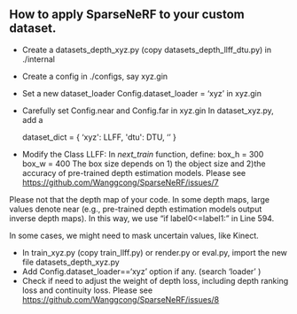 ## How to apply SparseNeRF to your custom dataset.
- Create a datasets_depth_xyz.py (copy datasets_depth_llff_dtu.py) in ./internal
- Create a config in ./configs, say xyz.gin
- Set a new dataset_loader Config.dataset_loader = ‘xyz’ in xyz.gin
- Carefully set Config.near and Config.far in xyz.gin
In dataset_xyz.py, add a 

    dataset_dict = {
    ‘xyz': LLFF,
    'dtu': DTU,
    ‘’
    }
- Modify the Class LLFF: 
In _next_train_ function, define: box_h = 300 box_w = 400 
The box size depends on 1) the object size and 2)the accuracy of pre-trained depth estimation models. Please see https://github.com/Wanggcong/SparseNeRF/issues/7

Please not that the depth map of your code. In some depth maps, large values denote near (e.g., pre-trained depth estimation models output inverse depth maps). In this way, we use 
“if label0<=label1:” in Line 594.

In some cases, we might need to mask uncertain values, like Kinect.

- In train_xyz.py (copy train_llff.py) or render.py or eval.py, import the new file datasets_depth_xyz.py
- Add Config.dataset_loader==‘xyz’ option if any. (search ‘loader’ ) 
- Check if need to adjust the weight of depth loss, including depth ranking loss and continuity loss. Please see https://github.com/Wanggcong/SparseNeRF/issues/8
